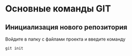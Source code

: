 # Основные команды GIT

## Инициализация нового репозитория

Войдите в папку с файлами проекта и введите команду
```
git init
```